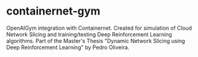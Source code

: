 # containernet-gym

OpenAIGym integration with Containernet.
Created for simulation of Cloud Network Slicing and training/testing Deep Reinforcement Learning algorithms.
Part of the Master's Thesis "Dynamic Network Slicing using Deep Reinforcement Learning" by Pedro Oliveira.